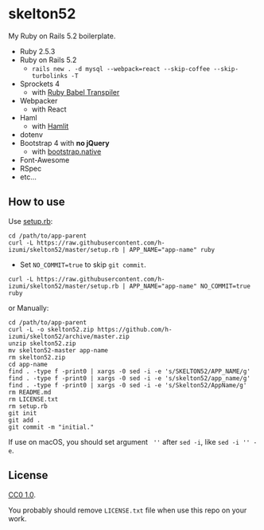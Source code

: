 # skelton52

My Ruby on Rails 5.2 boilerplate.

* Ruby 2.5.3
* Ruby on Rails 5.2
  * `rails new . -d mysql --webpack=react --skip-coffee --skip-turbolinks -T`
* Sprockets 4
  * with [Ruby Babel Transpiler](https://github.com/babel/ruby-babel-transpiler)
* Webpacker
  * with React
* Haml
  * with [Hamlit](https://github.com/k0kubun/hamlit)
* dotenv
* Bootstrap 4 with **no jQuery**
  * with [bootstrap.native](https://thednp.github.io/bootstrap.native/)
* Font-Awesome
* RSpec
* etc...

## How to use

Use [setup.rb](https://raw.githubusercontent.com/h-izumi/skelton52/master/setup.rb):

```shell
cd /path/to/app-parent
curl -L https://raw.githubusercontent.com/h-izumi/skelton52/master/setup.rb | APP_NAME="app-name" ruby
```

* Set `NO_COMMIT=true` to skip `git commit`.

```shell
curl -L https://raw.githubusercontent.com/h-izumi/skelton52/master/setup.rb | APP_NAME="app-name" NO_COMMIT=true ruby
```

or Manually:

```shell
cd /path/to/app-parent
curl -L -o skelton52.zip https://github.com/h-izumi/skelton52/archive/master.zip
unzip skelton52.zip
mv skelton52-master app-name
rm skelton52.zip
cd app-name
find . -type f -print0 | xargs -0 sed -i -e 's/SKELTON52/APP_NAME/g'
find . -type f -print0 | xargs -0 sed -i -e 's/skelton52/app_name/g'
find . -type f -print0 | xargs -0 sed -i -e 's/Skelton52/AppName/g'
rm README.md
rm LICENSE.txt
rm setup.rb
git init
git add .
git commit -m "initial."
```

If use on macOS, you should set argument ` ''` after `sed -i`, like `sed -i '' -e`.

## License

[CC0 1.0](https://creativecommons.org/publicdomain/zero/1.0/deed).

You probably should remove `LICENSE.txt` file when use this repo on your work.
